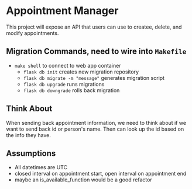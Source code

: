 # Appointment Manager

This project will expose an API that users can use to createe, delete, and modify appointments.

## Migration Commands, need to wire into `Makefile`

* `make shell` to connect to web app container
  * `flask db init` creates new migration repository
  * `flask db migrate -m "message"` generates migration script
  * `flask db upgrade` runs migrations
  * `flask db downgrade` rolls back migration

## Think About

When sending back appointment information, we need to think about if we want to send back id or person's name. Then can look up the id based on the info they have.

## Assumptions

* All datetimes are UTC
* closed interval on appointment start, open interval on appointment end
* maybe an is_available_function would be a good refactor
